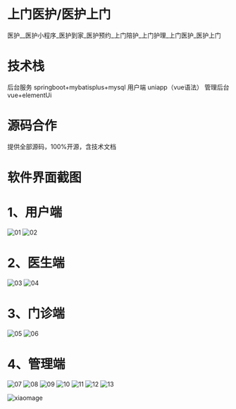 # 上门医护/医护上门

医护__医护小程序_医护到家_医护预约_上门陪护_上门护理_上门医护_医护上门

# 技术栈

后台服务 springboot+mybatisplus+mysql 用户端 uniapp（vue语法） 管理后台 vue+elementUi

# 源码合作

提供全部源码，100%开源，含技术文档

# 软件界面截图

# 1、用户端

![01](https://github.com/user-attachments/assets/b28b86a1-b9a9-4d31-a57d-63e6c2247b5f)
![02](https://github.com/user-attachments/assets/93e78097-1728-44c2-b156-73068711b3ab)

# 2、医生端
![03](https://github.com/user-attachments/assets/941b7e0e-a2d9-471b-aa86-98d60ab9769b)
![04](https://github.com/user-attachments/assets/452e6b5c-a400-4ef9-ba69-f93cf1a29bf8)



# 3、门诊端

![05](https://github.com/user-attachments/assets/d838ae6c-e6b0-4a60-b1aa-3c6504a8a172)
![06](https://github.com/user-attachments/assets/b9a257e2-ad65-46e2-8241-4e7e84298591)



# 4、管理端

![07](https://github.com/user-attachments/assets/e2703029-63f6-40db-9546-5aa4672f0edc)
![08](https://github.com/user-attachments/assets/66bae674-7e3d-406c-9b93-2752130fc351)
![09](https://github.com/user-attachments/assets/73346335-242f-4614-85c3-d833b06e8a6a)
![10](https://github.com/user-attachments/assets/66542fd9-7075-4e66-852f-f95586440761)
![11](https://github.com/user-attachments/assets/2bad0995-974b-4ae8-8330-f8640d7fd7e2)
![12](https://github.com/user-attachments/assets/7d60bc8d-b2c0-47ab-944f-9304133392eb)
![13](https://github.com/user-attachments/assets/f5ffe73e-a5fe-4352-8a8e-ac06f1512518)

![xiaomage](https://github.com/user-attachments/assets/f0334339-f074-4320-bc3f-8383d48841a2)







